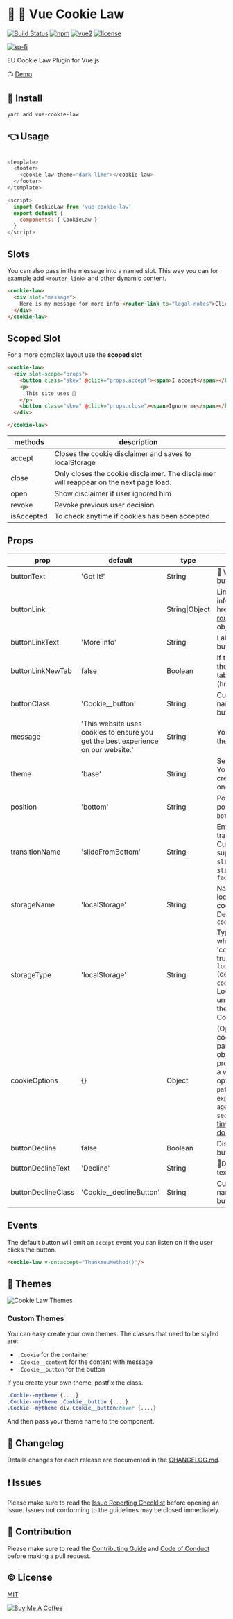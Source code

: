 # 🍪 👮 Vue Cookie Law
[![Build Status](https://travis-ci.org/apertureless/vue-cookie-law.svg?branch=develop)](https://travis-ci.org/apertureless/vue-cookie-law)
[![npm](https://img.shields.io/npm/v/vue-cookie-law.svg)](https://www.npmjs.com/package/vue-cookie-law)
[![vue2](https://img.shields.io/badge/vue-2.x-brightgreen.svg)](https://vuejs.org/)
[![license](https://img.shields.io/github/license/mashape/apistatus.svg)](https://github.com/apertureless/vue-cookie-law/blob/master/LICENSE)

[![ko-fi](https://www.ko-fi.com/img/githubbutton_sm.svg)](https://ko-fi.com/C0C1WP7C)


EU Cookie Law Plugin for Vue.js

📺 [Demo](https://apertureless.github.io/vue-cookie-law/)

## 🔧  Install
`yarn add vue-cookie-law`

## 👈 Usage

```javascript

<template>
  <footer>
    <cookie-law theme="dark-lime"></cookie-law>
  </footer>
</template>

<script>
  import CookieLaw from 'vue-cookie-law'
  export default {
    components: { CookieLaw }
  }
</script>
```

## Slots

You can also pass in the message into a named slot. This way you can for example add `<router-link>` and other dynamic content.

```html
<cookie-law>
  <div slot="message">
    Here is my message for more info <router-link to="legal-notes">Click here</router-link>
  </div>
</cookie-law>
```

## Scoped Slot

For a more complex layout use the **scoped slot**
```html
<cookie-law>
  <div slot-scope="props">
    <button class="skew" @click="props.accept"><span>I accept</span></button>
    <p>
      This site uses 🍪
    </p>
    <button class="skew" @click="props.close"><span>Ignore me</span></button>
  </div>

</cookie-law>
```
| methods | description |
|---|---|
| accept | Closes the cookie disclaimer and saves to localStorage |
| close | Only closes the cookie disclaimer. The disclaimer will reappear on the next page load. |
| open | Show disclaimer if user ignored him |
| revoke | Revoke previous user decision |
| isAccepted | To check anytime if cookies has been accepted |

## Props
| prop | default | type | description
|---|---|---|---|
| buttonText | 'Got It!' | String | 🔘 Well, its the button text
| buttonLink |  | String\|Object | Link to more infos. Simple href or a [vue-router](https://github.com/vuejs/vue-router) Location object
| buttonLinkText | 'More info' | String | Label of link button
| buttonLinkNewTab | false | Boolean | If true, it opens the link in a new tab/window (href)
| buttonClass | 'Cookie__button' | String | Custom class name for buttons
| message | 'This website uses cookies to ensure you get the best experience on our website.' | String | Your message in the content area
| theme | 'base' | String | Selected theme. You can also create a custom one
| position | 'bottom' | String | Possible positions are `bottom` or `top`
| transitionName | 'slideFromBottom' | String | Enter and leave transitions. Currently supported `slideFromBottom`, `slideFromTop`, `fade`
| storageName | 'localStorage' | String | Name for the localStorage / cookie name. Defaults to `cookie:accepted`
| storageType | 'localStorage' | String | Type of storage, where to store 'cookies:accept': true. Can be `localStorage` (default) or `cookies`. If LocalStorage is unsupported, then used Cookies.
| cookieOptions | {} | Object | (Optional) The cookieOptions parameter is an object. And its property can be a valid cookie option, such as `path`, `domain`, `expires` / `max-age`, `samesite` or `secure`. See [tiny-cookie docs](https://github.com/Alex1990/tiny-cookie#setkey-value-options) for details.
| buttonDecline | false | Boolean | Display decline button
| buttonDeclineText | 'Decline' | String | 🔘Decline button text
| buttonDeclineClass | 'Cookie__declineButton' | String | Custom class name for decline button


## Events

The default button will emit an `accept` event you can listen on if the user clicks the button.

```html
<cookie-law v-on:accept="ThankYouMethod()"/>
```

## 💅 Themes

![Cookie Law Themes](static/cookie-law-themes.png)

### Custom Themes
You can easy create your own themes. The classes that need to be styled are:

- `.Cookie` for the container
- `.Cookie__content` for the content with message
- `.Cookie__button` for the button

If you create your own theme, postfix the class.

```css
.Cookie--mytheme {....}
.Cookie--mytheme .Cookie__button {....}
.Cookie--mytheme div.Cookie__button:hover {....}
```

And then pass your theme name to the component.

## :scroll: Changelog
Details changes for each release are documented in the [CHANGELOG.md](https://github.com/apertureless/vue-cookie-law/blob/develop/CHANGELOG.md).


## :exclamation: Issues
Please make sure to read the [Issue Reporting Checklist](https://github.com/apertureless/vue-cookie-law/blob/develop/CONTRIBUTING.md#issue-reporting-guidelines) before opening an issue. Issues not conforming to the guidelines may be closed immediately.


## :muscle: Contribution
Please make sure to read the [Contributing Guide](https://github.com/apertureless/vue-cookie-law/blob/develop/CONTRIBUTING.md) and [Code of Conduct](code-of-conduct.md) before making a pull request.

## :copyright: License

[MIT](http://opensource.org/licenses/MIT)

<a href="https://www.buymeacoffee.com/xcqjaytbl" target="_blank"><img src="https://www.buymeacoffee.com/assets/img/custom_images/purple_img.png" alt="Buy Me A Coffee" style="height: auto !important;width: auto !important;" ></a>
